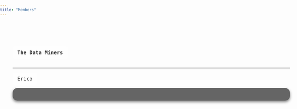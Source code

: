 ```yaml
---
title: "Members"
---
```


<!-- Google Font for Minecraft-style text -->
<link href="https://fonts.googleapis.com/css2?family=Press+Start+2P&display=swap" rel="stylesheet">

<style>
body {
  margin: 0;
  padding: 0;
}

.full-page {
  width: 100vw;
  min-height: 100vh;
  margin: 0;
  padding: 40px;
  background-image: url('minecraft-bg.png'); /* Your background image file */
  background-repeat: repeat-y;
  background-size: 100% auto;
  background-attachment: fixed;
  color: white;
  font-family: sans-serif;
  box-sizing: border-box;
}

.member-block {
  background-color: rgba(0, 0, 0, 0.6);
  padding: 20px;
  border-radius: 15px;
  box-shadow: 0 4px 8px rgba(0, 0, 0, 0.5);
  margin-bottom: 40px;
}

.member-name {
  background-color: rgba(255, 255, 255, 0.5);
  color: #2b2b2b;
  padding: 10px 15px;
  font-family: 'Press Start 2P', monospace;
  display: inline-block;
  font-size: 16px;
  border-radius: 8px;
  margin-bottom: 10px;
}

@media (max-width: 600px) {
  .member-block {
    flex-direction: column !important;
    align-items: center !important;
    text-align: center;
  }
  .member-block img {
    margin-bottom: 10px;
  }
}
</style>

<div class="full-page">

# <span class="member-name">The Data Miners</span>

---

<div class="member-name">Erica</div>

<div class="member-block" style="display: flex; align-items: flex-start; gap: 20px; flex-wrap: wrap;">
  <img src="IMG_8479.jpg"
       alt="Erica"
       style="width
